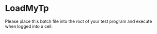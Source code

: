 # LoadMyTp
Please place this batch file into the root of your test program and execute when logged into a cell.

